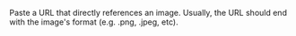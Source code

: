Paste a URL that directly references an image. Usually, the URL should end with the image's format (e.g. .png, .jpeg, etc).